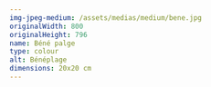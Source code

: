 ```yaml
---
img-jpeg-medium: /assets/medias/medium/bene.jpg
originalWidth: 800
originalHeight: 796
name: Béné palge
type: colour
alt: Bénéplage
dimensions: 20x20 cm
---
```


